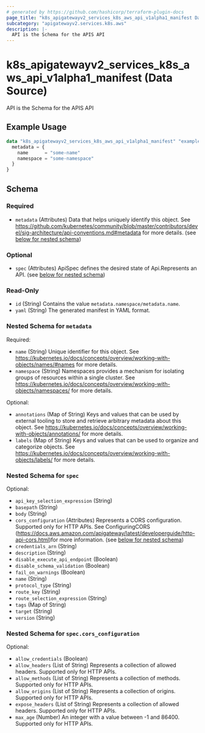 ```yaml
---
# generated by https://github.com/hashicorp/terraform-plugin-docs
page_title: "k8s_apigatewayv2_services_k8s_aws_api_v1alpha1_manifest Data Source - terraform-provider-k8s"
subcategory: "apigatewayv2.services.k8s.aws"
description: |-
  API is the Schema for the APIS API
---
```


# k8s_apigatewayv2_services_k8s_aws_api_v1alpha1_manifest (Data Source)

API is the Schema for the APIS API

## Example Usage

```terraform
data "k8s_apigatewayv2_services_k8s_aws_api_v1alpha1_manifest" "example" {
  metadata = {
    name      = "some-name"
    namespace = "some-namespace"
  }
}
```

<!-- schema generated by tfplugindocs -->
## Schema

### Required

- `metadata` (Attributes) Data that helps uniquely identify this object. See https://github.com/kubernetes/community/blob/master/contributors/devel/sig-architecture/api-conventions.md#metadata for more details. (see [below for nested schema](#nestedatt--metadata))

### Optional

- `spec` (Attributes) ApiSpec defines the desired state of Api.Represents an API. (see [below for nested schema](#nestedatt--spec))

### Read-Only

- `id` (String) Contains the value `metadata.namespace/metadata.name`.
- `yaml` (String) The generated manifest in YAML format.

<a id="nestedatt--metadata"></a>
### Nested Schema for `metadata`

Required:

- `name` (String) Unique identifier for this object. See https://kubernetes.io/docs/concepts/overview/working-with-objects/names/#names for more details.
- `namespace` (String) Namespaces provides a mechanism for isolating groups of resources within a single cluster. See https://kubernetes.io/docs/concepts/overview/working-with-objects/namespaces/ for more details.

Optional:

- `annotations` (Map of String) Keys and values that can be used by external tooling to store and retrieve arbitrary metadata about this object. See https://kubernetes.io/docs/concepts/overview/working-with-objects/annotations/ for more details.
- `labels` (Map of String) Keys and values that can be used to organize and categorize objects. See https://kubernetes.io/docs/concepts/overview/working-with-objects/labels/ for more details.


<a id="nestedatt--spec"></a>
### Nested Schema for `spec`

Optional:

- `api_key_selection_expression` (String)
- `basepath` (String)
- `body` (String)
- `cors_configuration` (Attributes) Represents a CORS configuration. Supported only for HTTP APIs. See ConfiguringCORS (https://docs.aws.amazon.com/apigateway/latest/developerguide/http-api-cors.html)for more information. (see [below for nested schema](#nestedatt--spec--cors_configuration))
- `credentials_arn` (String)
- `description` (String)
- `disable_execute_api_endpoint` (Boolean)
- `disable_schema_validation` (Boolean)
- `fail_on_warnings` (Boolean)
- `name` (String)
- `protocol_type` (String)
- `route_key` (String)
- `route_selection_expression` (String)
- `tags` (Map of String)
- `target` (String)
- `version` (String)

<a id="nestedatt--spec--cors_configuration"></a>
### Nested Schema for `spec.cors_configuration`

Optional:

- `allow_credentials` (Boolean)
- `allow_headers` (List of String) Represents a collection of allowed headers. Supported only for HTTP APIs.
- `allow_methods` (List of String) Represents a collection of methods. Supported only for HTTP APIs.
- `allow_origins` (List of String) Represents a collection of origins. Supported only for HTTP APIs.
- `expose_headers` (List of String) Represents a collection of allowed headers. Supported only for HTTP APIs.
- `max_age` (Number) An integer with a value between -1 and 86400. Supported only for HTTP APIs.
